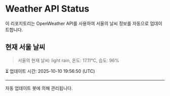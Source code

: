 
# Weather API Status

이 리포지토리는 OpenWeather API를 사용하여 서울의 날씨 정보를 자동으로 업데이트합니다.

## 현재 서울 날씨
> 서울의 현재 날씨: light rain, 온도: 17.11°C, 습도: 96%

⏳ 업데이트 시간: 2025-10-10 19:56:50 (UTC)

---
자동 업데이트 봇에 의해 관리됩니다.
